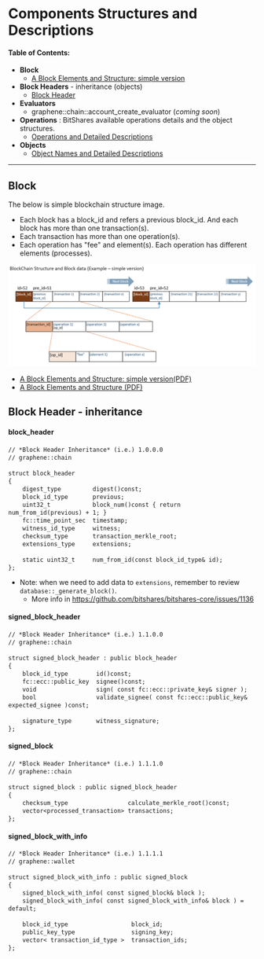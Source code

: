 # Components Structures and Descriptions

#### Table of Contents:
- **Block**
  - [A Block Elements and Structure: simple version](README.md#block)  
- **Block Headers** - inheritance (objects)
  - [Block Header](README.md#block-header---inheritance)
- **Evaluators**
  - graphene::chain::account_create_evaluator (*coming soon*)
- **Operations** : BitShares available operations details and the object structures.
  - [Operations and Detailed Descriptions](../components/operations.md#bitshares-core---graphenechain) 
- **Objects**
  - [Object Names and Detailed Descriptions](../components/objects.md#object-names-and-detailed-descriptions)

***

## Block 
The below is simple blockchain structure image. 
- Each block has a block_id and refers a previous block_id. And each block has more than one transaction(s). 
- Each transaction has more than one operation(s). 
- Each operation has "fee" and element(s). Each operation has different elements (processes). 

![BitShares Architecture](../imgs/structure/block_structure_si1.png)

  - [A Block Elements and Structure: simple version(PDF)](../knowledge_base/shared_files/structures/block_structure_sv1.pdf)
  - [A Block Elements and Structure (PDF)](../knowledge_base/shared_files/structures/BitShares-Block-Structurev1.pdf)
  
  
## Block Header - inheritance 

#### block_header

```
// *Block Header Inheritance* (i.e.) 1.0.0.0 
// graphene::chain

struct block_header
{
    digest_type         digest()const;
    block_id_type       previous;
    uint32_t            block_num()const { return num_from_id(previous) + 1; }
    fc::time_point_sec  timestamp;
    witness_id_type     witness;
    checksum_type       transaction_merkle_root;
    extensions_type     extensions;

    static uint32_t     num_from_id(const block_id_type& id);
};
```
- Note: when we need to add data to `extensions`, remember to review `database::_generate_block()`.
  - More info in https://github.com/bitshares/bitshares-core/issues/1136
      
#### signed_block_header
``` 
// *Block Header Inheritance* (i.e.) 1.1.0.0
// graphene::chain

struct signed_block_header : public block_header
{
    block_id_type        id()const;
    fc::ecc::public_key  signee()const;
    void                 sign( const fc::ecc::private_key& signer );
    bool                 validate_signee( const fc::ecc::public_key& expected_signee )const;

    signature_type       witness_signature;
};
``` 
#### signed_block
``` 
// *Block Header Inheritance* (i.e.) 1.1.1.0
// graphene::chain

struct signed_block : public signed_block_header
{
    checksum_type                 calculate_merkle_root()const;
    vector<processed_transaction> transactions;
};
```
 
#### signed_block_with_info
```  
// *Block Header Inheritance* (i.e.) 1.1.1.1
// graphene::wallet

struct signed_block_with_info : public signed_block
{
    signed_block_with_info( const signed_block& block );
    signed_block_with_info( const signed_block_with_info& block ) = default;

    block_id_type                  block_id;
    public_key_type                signing_key;
    vector< transaction_id_type >  transaction_ids;
};
``` 
 
